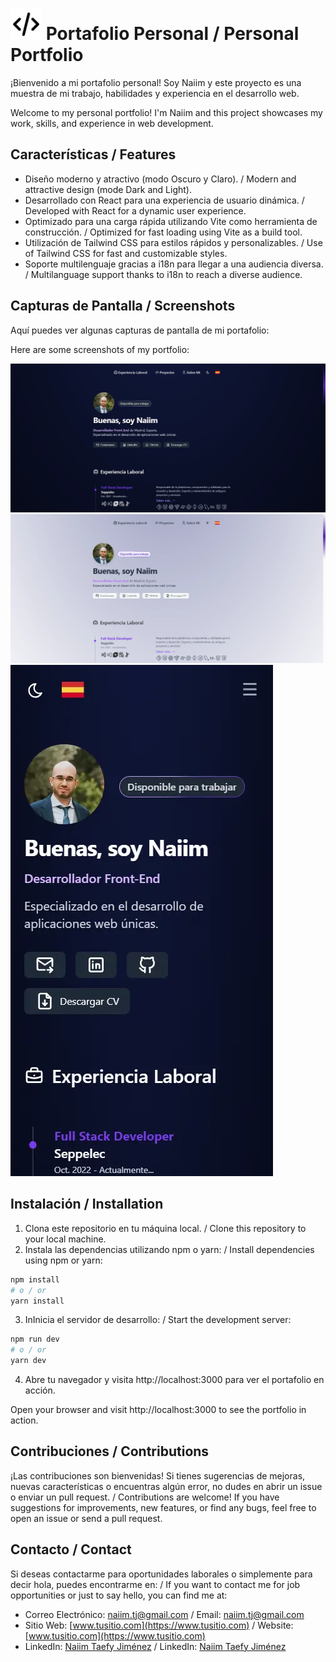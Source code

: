 # <img src="https://github.com/Naiimtj/porfolioNaiim/blob/main/public/Logo.svg" width="50" height="50" alt="Porfolio_Naiim_Logo"> Portafolio Personal / Personal Portfolio

¡Bienvenido a mi portafolio personal! Soy Naiim y este proyecto es una muestra de mi trabajo, habilidades y experiencia en el desarrollo web.

Welcome to my personal portfolio! I'm Naiim and this project showcases my work, skills, and experience in web development.

## Características / Features

- Diseño moderno y atractivo (modo Oscuro y Claro). / Modern and attractive design (mode Dark and Light).
- Desarrollado con React para una experiencia de usuario dinámica. / Developed with React for a dynamic user experience.
- Optimizado para una carga rápida utilizando Vite como herramienta de construcción. / Optimized for fast loading using Vite as a build tool.
- Utilización de Tailwind CSS para estilos rápidos y personalizables. / Use of Tailwind CSS for fast and customizable styles.
- Soporte multilenguaje gracias a i18n para llegar a una audiencia diversa. / Multilanguage support thanks to i18n to reach a diverse audience.

## Capturas de Pantalla / Screenshots

Aquí puedes ver algunas capturas de pantalla de mi portafolio:

Here are some screenshots of my portfolio:

![Captura 1 (oscuro) / Screenshot 1 (dark)](<https://github.com/Naiimtj/porfolioNaiim/blob/main/public/screenshots/Screenshots_1_(dark).webp>)
![Captura 1 (claro) / Screenshot 1 (light)](<https://github.com/Naiimtj/porfolioNaiim/blob/main/public/screenshots/Screenshots_1_(light).webp>)
![Captura 2 (responsive) / Screenshot 2 (responsive)](<https://github.com/Naiimtj/porfolioNaiim/blob/main/public/screenshots/Screenshots_2_(mobile).webp>)

## Instalación / Installation

1. Clona este repositorio en tu máquina local. / Clone this repository to your local machine.
2. Instala las dependencias utilizando npm o yarn: / Install dependencies using npm or yarn:

```bash
npm install
# o / or
yarn install
```

3. InInicia el servidor de desarrollo: / Start the development server:

```bash
npm run dev
# o / or
yarn dev
```

4. Abre tu navegador y visita http://localhost:3000 para ver el portafolio en acción.

Open your browser and visit http://localhost:3000 to see the portfolio in action.

## Contribuciones / Contributions

¡Las contribuciones son bienvenidas! Si tienes sugerencias de mejoras, nuevas características o encuentras algún error, no dudes en abrir un issue o enviar un pull request. / Contributions are welcome! If you have suggestions for improvements, new features, or find any bugs, feel free to open an issue or send a pull request.

## Contacto / Contact

Si deseas contactarme para oportunidades laborales o simplemente para decir hola, puedes encontrarme en: / If you want to contact me for job opportunities or just to say hello, you can find me at:

- Correo Electrónico: naiim.tj@gmail.com / Email: naiim.tj@gmail.com
- Sitio Web: [www.tusitio.com](https://www.tusitio.com) / Website: [www.tusitio.com](https://www.tusitio.com)
- LinkedIn: [Naiim Taefy Jiménez](https://linkedin.com/in/naiim-taefy-jimenez) / LinkedIn: [Naiim Taefy Jiménez](https://linkedin.com/in/naiim-taefy-jimenez)
